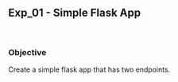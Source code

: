 ## Exp_01 - Simple Flask App

<br>

### Objective

Create a simple flask app that has two endpoints.




